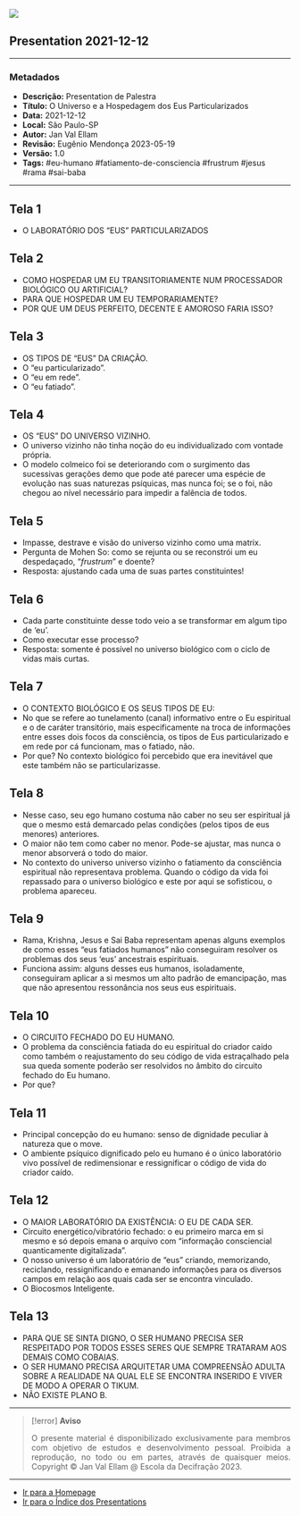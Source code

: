 ![](2021-12-12-ppt-1.jpg)

## Presentation 2021-12-12

---
### Metadados

- **Descrição:** Presentation de Palestra
- **Título:** O Universo e a Hospedagem dos Eus Particularizados
- **Data:** 2021-12-12
- **Local:** São Paulo-SP
- **Autor:** Jan Val Ellam
- **Revisão:** Eugênio Mendonça 2023-05-19 
- **Versão:** 1.0
- **Tags:** #eu-humano #fatiamento-de-consciencia #frustrum #jesus #rama #sai-baba 

---
## Tela 1
- O LABORATÓRIO DOS “EUS” PARTICULARIZADOS

## Tela 2
- COMO HOSPEDAR UM EU TRANSITORIAMENTE NUM PROCESSADOR BIOLÓGICO OU ARTIFICIAL?
- PARA QUE HOSPEDAR UM EU TEMPORARIAMENTE?
- POR QUE UM DEUS PERFEITO, DECENTE E AMOROSO FARIA ISSO?

## Tela 3
- OS TIPOS DE “EUS” DA CRIAÇÃO.
- O “eu particularizado”.
- O “eu em rede”.
- O “eu fatiado”. 

## Tela 4
- OS “EUS” DO UNIVERSO VIZINHO.
- O universo vizinho não tinha noção do eu individualizado com vontade própria.
- O modelo colmeico foi se deteriorando com o surgimento das sucessivas gerações demo que pode até parecer uma espécie de evolução nas suas naturezas psíquicas, mas nunca foi; se o foi, não chegou ao nível necessário para impedir a falência de todos.

## Tela 5
- Impasse, destrave e visão do universo vizinho como uma matrix.
- Pergunta de Mohen So: como se rejunta ou se reconstrói um eu despedaçado, “*frustrum*” e doente? 
- Resposta: ajustando cada uma de suas partes constituintes!

## Tela 6
- Cada parte constituinte desse todo veio a se transformar em algum tipo de ‘eu’. 
- Como executar esse processo?
- Resposta: somente é possível no universo biológico com o ciclo de vidas mais curtas.

## Tela 7
- O CONTEXTO BIOLÓGICO E OS SEUS TIPOS DE EU:
- No que se refere ao tunelamento (canal) informativo entre o Eu espiritual e o de caráter transitório, mais especificamente na troca de informações entre esses dois focos da consciência, os tipos de Eus particularizado e em rede por cá funcionam, mas o fatiado, não.
- Por que? No contexto biológico foi percebido que era inevitável que este também não se particularizasse.

## Tela 8
- Nesse caso, seu ego humano costuma não caber no seu ser espiritual já que o mesmo está demarcado pelas condições (pelos tipos de eus menores) anteriores.
- O maior não tem como caber no menor. Pode-se ajustar, mas nunca o menor absorverá o todo do maior.
- No contexto do universo universo vizinho o fatiamento da consciência espiritual não representava problema. Quando o código da vida foi repassado para o universo biológico e este por aqui se sofisticou, o problema apareceu.

## Tela 9
- Rama, Krishna, Jesus e Sai Baba representam apenas alguns exemplos de como esses “eus fatiados humanos” não conseguiram resolver os problemas dos seus ‘eus’ ancestrais espirituais.
- Funciona assim: alguns desses eus humanos, isoladamente, conseguiram aplicar a si mesmos um alto padrão de emancipação, mas que não apresentou ressonância nos seus eus espirituais.

## Tela 10
- O CIRCUITO FECHADO DO EU HUMANO.
- O problema da consciência fatiada do eu espiritual do criador caído como também o reajustamento do seu código de vida estraçalhado pela sua queda somente poderão ser resolvidos no âmbito do circuito fechado do Eu humano.
- Por que?

## Tela 11
- Principal concepção do eu humano: senso de dignidade peculiar à natureza que o move.
- O ambiente psíquico dignificado pelo eu humano é o único laboratório vivo possível de redimensionar e ressignificar o código de vida do criador caído. 

## Tela 12
- O MAIOR LABORATÓRIO DA EXISTÊNCIA: O EU DE CADA SER.
- Circuito energético/vibratório fechado: o eu primeiro marca em si mesmo e só depois emana o arquivo com “informação consciencial quanticamente digitalizada”. 
- O nosso universo é um laboratório de “eus” criando, memorizando, reciclando, ressignificando e emanando informações para os diversos campos em relação aos quais cada ser se encontra vinculado.
- O Biocosmos Inteligente.

## Tela 13
- PARA QUE SE SINTA DIGNO, O SER HUMANO PRECISA SER RESPEITADO POR TODOS ESSES SERES QUE SEMPRE TRATARAM AOS DEMAIS COMO COBAIAS.
- O SER HUMANO PRECISA ARQUITETAR UMA COMPREENSÃO ADULTA SOBRE A REALIDADE NA QUAL ELE SE ENCONTRA INSERIDO E  VIVER DE MODO A OPERAR O TIKUM.
- NÃO EXISTE PLANO B.

---
> [!error] **Aviso**
> <p align="justify">O presente material é disponibilizado exclusivamente para membros com objetivo de estudos e desenvolvimento pessoal. Proibida a reprodução, no todo ou em partes, através de quaisquer meios. Copyright © Jan Val Ellam @ Escola da Decifração 2023. </p>

---

- [Ir para a Homepage](Homepage.Canvas)
- [Ir para o Índice dos Presentations](ÍNDICE%20GERAL%20DOS%20PRESENTATIONS.canvas)